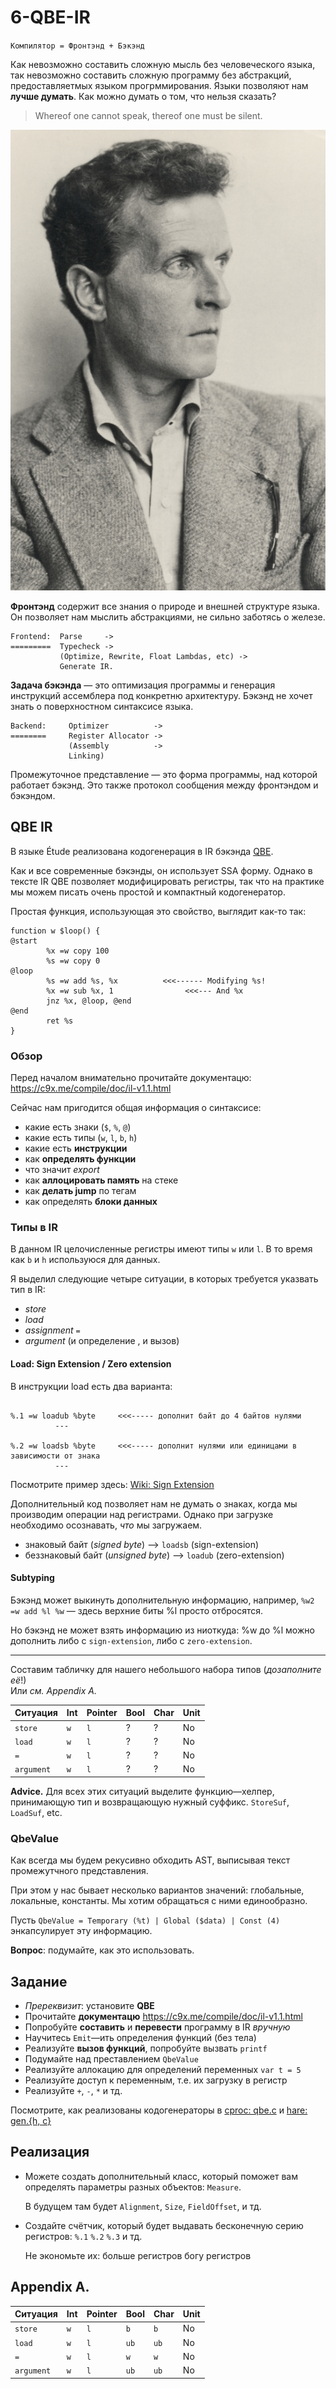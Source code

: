 
# 6-QBE-IR

`Компилятор = Фронтэнд + Бэкэнд`

Как невозможно составить сложную мысль без человеческого языка, так невозможно
составить сложную программу без абстракций, предоставляетмых языком
прогрммирования. Языки позволяют нам **лучше думать**. Как можно думать о том,
что нельзя сказать?

> Whereof one cannot speak, thereof one must be silent.

!["Ludwig Wittgenstein](./media/5-wittgenstein.jpg)

**Фронтэнд** содержит все знания о природе и внешней структуре языка. Он
позволяет нам мыслить абстракциями, не сильно заботясь о железе.

```
Frontend:  Parse     ->
=========  Typecheck ->
           (Optimize, Rewrite, Float Lambdas, etc) ->
           Generate IR.
```

**Задача бэкэнда** — это оптимизация программы и генерация инструкций
ассемблера под конкретню архитектуру. Бэкэнд не хочет знать о поверхностном
синтаксисе языка.

```
Backend:     Optimizer          ->
========     Register Allocator ->
             (Assembly          ->
             Linking)
```

Промежуточное представление — это форма программы, над которой работает бэкэнд.
Это также протокол сообщения между фронтэндом и бэкэндом.

## QBE IR

В языке Étude реализована кодогенерация в IR бэкэнда
[QBE](https://c9x.me/compile/).

Как и все современные бэкэнды, он использует SSA форму. Однако в тексте IR QBE
позволяет модифицировать региcтры, так что на практике мы можем писать очень
простой и компактный кодогенератор.

Простая функция, использующая это свойство, выглядит как-то так:

```
function w $loop() {
@start
        %x =w copy 100
        %s =w copy 0
@loop
        %s =w add %s, %x          <<<------ Modifying %s!
        %x =w sub %x, 1                <<<--- And %x
        jnz %x, @loop, @end
@end
        ret %s
}
```

### Обзор

Перед началом внимательно прочитайте документацю:
https://c9x.me/compile/doc/il-v1.1.html

Сейчас нам пригодится общая информация о синтаксисе:

- какие есть знаки (`$`, `%`, `@`)
- какие есть типы (`w`, `l`, `b`, `h`)
- какие есть **инструкции**
- как **определять функции**
- что значит *export*
- как **аллоцировать память** на стеке
- как **делать jump** по тегам
- как определять **блоки данных**

### Типы в IR

В данном IR целочисленные регистры имеют типы `w` или `l`. В то время как `b` и
`h` используюся для данных.

Я выделил следующие четыре ситуации, в которых требуется указвать тип в IR:
- *store*
- *load*
- *assignment* `=`
- *argument* (и определение , и вызов)

#### Load: Sign Extension / Zero extension

В инструкции load есть два варианта:

```

%.1 =w loadub %byte     <<<----- дополнит байт до 4 байтов нулями
          ---

%.2 =w loadsb %byte     <<<----- дополнит нулями или единицами в зависимости от знака
          ---

```

Посмотрите пример здесь: [Wiki: Sign Extension](https://ru.wikipedia.org/wiki/%D0%94%D0%BE%D0%BF%D0%BE%D0%BB%D0%BD%D0%B8%D1%82%D0%B5%D0%BB%D1%8C%D0%BD%D1%8B%D0%B9_%D0%BA%D0%BE%D0%B4#%D0%A0%D0%B0%D1%81%D1%88%D0%B8%D1%80%D0%B5%D0%BD%D0%B8%D0%B5_%D0%B7%D0%BD%D0%B0%D0%BA%D0%B0)

Дополнительный код позволяет нам не думать о знаках, когда мы производим
операции над регистрами. Однако при загрузке необходимо осознавать, *что* мы
загружаем.

- знаковый байт (*signed byte*) —> `loadsb` (sign-extension)
- беззнаковый байт (*unsigned byte*) —> `loadub` (zero-extension)

#### Subtyping

Бэкэнд может выкинуть дополнительную информацию, например, `%w2 =w add %l %w` —
здесь верхние биты %l просто отбросятся.

Но бэкэнд не может взять информацию из ниоткуда: %w до %l можно дополнить либо
c `sign-extension`, либо c `zero-extension`.

---

Составим табличку для нашего небольшого набора типов (*дозаполните её*!)  
Или *см. Appendix A.*

| Ситуация   | Int  | Pointer | Bool  | Char  | Unit
| ---------  | ---- | ------- | ----- | ----- | ----
| `store`    | `w`  |   `l`   |   ?   |   ?   |  No
| `load`     | `w`  |   `l`   |   ?   |   ?   |  No
| `=`        | `w`  |   `l`   |   ?   |   ?   |  No
| `argument` | `w`  |   `l`   |   ?   |   ?   |  No

**Advice.** Для всех этих ситуаций выделите функцию—хелпер, принимающую тип и
возвращающую нужный суффикс. `StoreSuf`, `LoadSuf`, etc.

### QbeValue

Как всегда мы будем рекусивно обходить AST, выписывая текст промежутчного
представления.

При этом у нас бывает несколько вариантов значений: глобальные, локальные,
константы. Мы хотим обращаться с ними единообразно.

Пусть `QbeValue = Temporary (%t) | Global ($data) | Const (4)` энкапсулирует
эту информацию.

**Вопрос**: подумайте, как это использовать.

## Задание

- *Пререквизит*: установите **QBE**
-  Прочитайте **документацю** https://c9x.me/compile/doc/il-v1.1.html
- Попробуйте **составить** и **перевести** программу в IR *вручную*
- Научитесь `Emit`—ить определения функций (без тела)
- Реализуйте **вызов функций**, попробуйте вызвать `printf`
- Подумайте над преставлением `QbeValue`
- Реализуйте аллокацию для определений переменных `var t = 5`
- Реализуйте доступ к переменным, т.е. их загрузку в регистр
- Реализуйте `+`, `-`, `*` и тд.

Посмотрите, как реализованы кодогенераторы в
[cproc: qbe.c](https://github.com/michaelforney/cproc/blob/master/qbe.c) и
[hare: gen.{h, c}](https://git.sr.ht/~sircmpwn/harec/tree/master/item/include/gen.h)

## Реализация

- Можете создать дополнительный класс, который поможет вам определять параметры
  разных объектов: `Measure`.

   В будущем там будет `Alignment`, `Size`, `FieldOffset`, и тд.

- Создайте счётчик, который будет выдавать бесконечную серию регистров: `%.1`
  `%.2` `%.3` и тд.

  Не экономьте их: больше регистров богу регистров

## Appendix A.

| Ситуация   | Int  | Pointer | Bool  | Char  | Unit
| ---------  | ---- | ------- | ----- | ----- | ----
| `store`    | `w`  |   `l`   |  `b`  |  `b`  |  No
| `load`     | `w`  |   `l`   |  `ub` |  `ub` |  No
| `=`        | `w`  |   `l`   |  `w ` |  `w`  |  No
| `argument` | `w`  |   `l`   |  `ub` |  `ub` |  No

